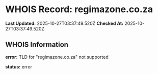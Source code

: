 # WHOIS Record: regimazone.co.za

**Last Updated:** 2025-10-27T03:37:49.520Z
**Checked At:** 2025-10-27T03:37:49.520Z

## WHOIS Information

**error:** TLD for "regimazone.co.za" not supported

**status:** error

